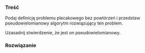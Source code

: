 ### Treść
Podaj definicję problemu plecakowego bez powtórzeń i przedstaw pseudowielomianowy algorytm
rozwiązujący ten problem. 

Uzasadnij stwierdzenie, że jest on pseudowielomianowy.

### Rozwiązanie
